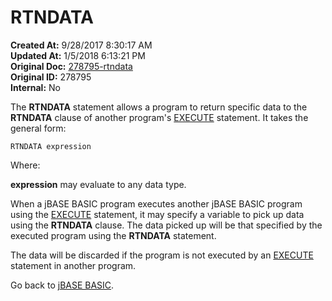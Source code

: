 # RTNDATA

**Created At:** 9/28/2017 8:30:17 AM  
**Updated At:** 1/5/2018 6:13:21 PM  
**Original Doc:** [278795-rtndata](https://docs.jbase.com/36868-jbase-basic/278795-rtndata)  
**Original ID:** 278795  
**Internal:** No  

The **RTNDATA** statement allows a program to return specific data to the **RTNDATA** clause of another program's [EXECUTE](./../execute) statement. It takes the general form:

```
RTNDATA expression
```

Where:

**expression** may evaluate to any data type.

When a jBASE BASIC program executes another jBASE BASIC program using the [EXECUTE](./../execute) statement, it may specify a variable to pick up data using the **RTNDATA** clause. The data picked up will be that specified by the executed program using the **RTNDATA** statement.

The data will be discarded if the program is not executed by an [EXECUTE](./../execute) statement in another program.

Go back to [jBASE BASIC](./../jbase-basic-programmers-reference-guide).
